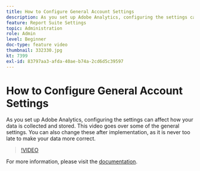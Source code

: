 ```yaml
---
title: How to Configure General Account Settings
description: As you set up Adobe Analytics, configuring the settings can affect how your data is collected and stored. This video goes over some of the general settings. You can also change these after implementation, as it is never too late to make your data more correct.
feature: Report Suite Settings
topic: Administration
role: Admin
level: Beginner
doc-type: feature video
thumbnail: 332330.jpg
kt: 7399
exl-id: 83797aa3-afda-40ae-b74a-2cd6d5c39597
---
```

# How to Configure General Account Settings

As you set up Adobe Analytics, configuring the settings can affect how your data is collected and stored. This video goes over some of the general settings. You can also change these after implementation, as it is never too late to make your data more correct.

>[!VIDEO](https://video.tv.adobe.com/v/332330/?quality=12&learn=on)

For more information, please visit the [documentation](https://experienceleague.adobe.com/docs/analytics/admin/admin-tools/general-acct-settings-admin.html?lang=en#admin-tools).
